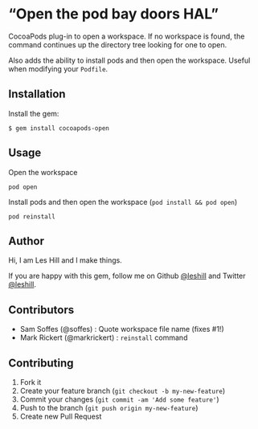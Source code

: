 # “Open the pod bay doors HAL”

CocoaPods plug-in to open a workspace. If no workspace is found, the command
continues up the directory tree looking for one to open.

Also adds the ability to install pods and then open the workspace. Useful when
modifying your `Podfile`.

## Installation


Install the gem:

    $ gem install cocoapods-open

## Usage

Open the workspace

    pod open

Install pods and then open the workspace (`pod install && pod open`)

    pod reinstall

## Author

Hi, I am Les Hill and I make things.

If you are happy with this gem, follow me on Github
[@leshill](https://github.com/leshill) and Twitter
[@leshill](https://twitter.com/leshill).

## Contributors

* Sam Soffes   (@soffes)      : Quote workspace file name (fixes #1!)
* Mark Rickert (@markrickert) : `reinstall` command

## Contributing

1. Fork it
2. Create your feature branch (`git checkout -b my-new-feature`)
3. Commit your changes (`git commit -am 'Add some feature'`)
4. Push to the branch (`git push origin my-new-feature`)
5. Create new Pull Request
